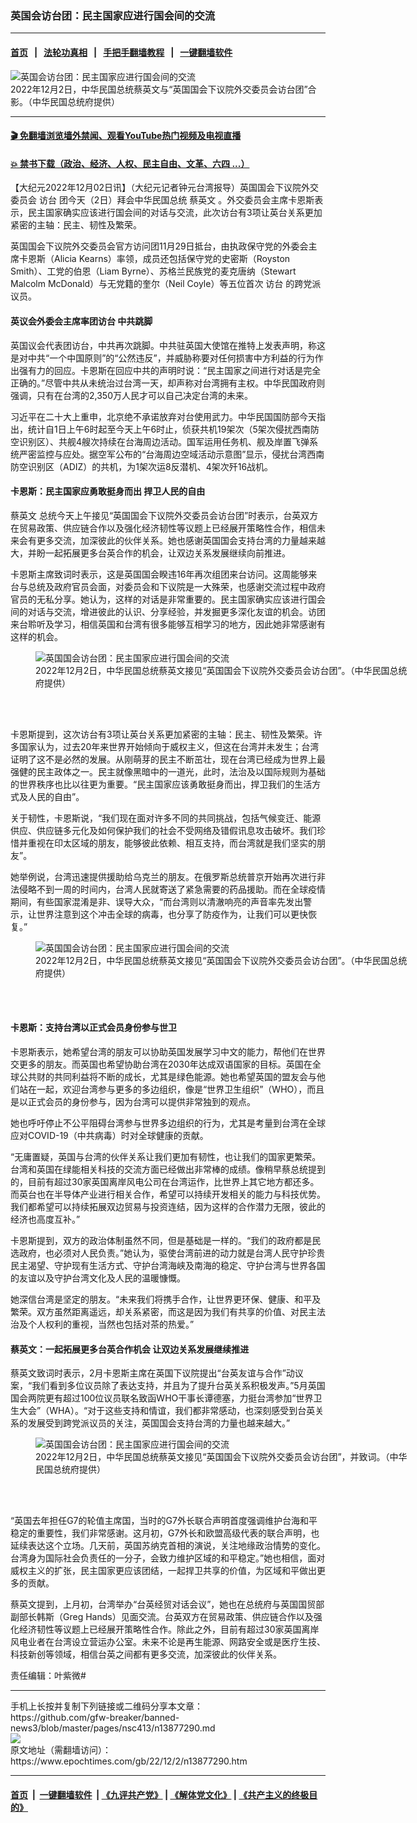 ### 英国会访台团：民主国家应进行国会间的交流
------------------------

#### [首页](https://github.com/gfw-breaker/banned-news3/blob/master/README.md) &nbsp;&nbsp;|&nbsp;&nbsp; [法轮功真相](https://github.com/begood0513/basic/blob/master/README.md)  &nbsp;&nbsp;|&nbsp;&nbsp; [手把手翻墙教程](https://github.com/gfw-breaker/guides/wiki)  &nbsp;&nbsp;|&nbsp;&nbsp; [一键翻墙软件](https://github.com/gfw-breaker/nogfw/blob/master/README.md)  



<div><img alt="英国会访台团：民主国家应进行国会间的交流" class="attachment-djy_600_400 size-djy_600_400 wp-post-image" src="https://i.epochtimes.com/assets/uploads/2022/12/id13877372-2212020424232378-600x400.jpg"/>
<div class="caption">
 2022年12月2日，中华民国总统蔡英文与“英国国会下议院外交委员会访台团”合影。（中华民国总统府提供）
</div></div><hr/>

#### [ 🎬  免翻墙浏览墙外禁闻、观看YouTube热门视频及电视直播](https://github.com/gfw-breaker/HelloWorld)

#### [ 💥  禁书下载（政治、经济、人权、民主自由、文革、六四 ...）](https://github.com/gfw-breaker/books/blob/master/README.md)

<div><p>
 【大纪元2022年12月02日讯】（大纪元记者钟元台湾报导）英国国会下议院外交委员会
 <ok href="https://www.epochtimes.com/gb/tag/%E8%AE%BF%E5%8F%B0.html">
  访台
 </ok>
 团今天（2日）拜会中华民国总统
 <ok href="https://www.epochtimes.com/gb/tag/%E8%94%A1%E8%8B%B1%E6%96%87.html">
  蔡英文
 </ok>
 。外交委员会主席卡恩斯表示，民主国家确实应该进行国会间的对话与交流，此次访台有3项让英台关系更加紧密的主轴：民主、韧性及繁荣。
</p>
<p>
 英国国会下议院外交委员会官方访问团11月29日抵台，由执政保守党的外委会主席卡恩斯（Alicia Kearns）率领，成员还包括保守党的史密斯（Royston Smith）、工党的伯恩（Liam Byrne）、苏格兰民族党的麦克唐纳（Stewart Malcolm McDonald）与无党籍的奎尔（Neil Coyle）等五位首次
 <ok href="https://www.epochtimes.com/gb/tag/%E8%AE%BF%E5%8F%B0.html">
  访台
 </ok>
 的跨党派议员。
</p>
<h4>
 英议会外委会主席率团访台 中共跳脚
</h4>
<p>
 英国议会代表团访台，中共再次跳脚。中共驻英国大使馆在推特上发表声明，称这是对中共“一个中国原则”的“公然违反”，并威胁称要对任何损害中方利益的行为作出强有力的回应。卡恩斯在回应中共的声明时说：“民主国家之间进行对话是完全正确的。”尽管中共从未统治过台湾一天，却声称对台湾拥有主权。中华民国政府则强调，只有在台湾的2,350万人民才可以自己决定台湾的未来。
</p>
<p>
 习近平在二十大上重申，北京绝不承诺放弃对台使用武力。中华民国国防部今天指出，统计自1日上午6时起至今天上午6时止，侦获共机19架次（5架次侵扰西南防空识别区）、共舰4艘次持续在台海周边活动。国军运用任务机、舰及岸置飞弹系统严密监控与应处。据空军公布的“台海周边空域活动示意图”显示，侵扰台湾西南防空识别区（ADIZ）的共机，为1架次运8反潜机、4架次歼16战机。
</p>
<h4>
 卡恩斯：民主国家应勇敢挺身而出 捍卫人民的自由
</h4>
<p>
 <ok href="https://www.epochtimes.com/gb/tag/%E8%94%A1%E8%8B%B1%E6%96%87.html">
  蔡英文
 </ok>
 总统今天上午接见“英国国会下议院外交委员会访台团”时表示，台英双方在贸易政策、供应链合作以及强化经济韧性等议题上已经展开策略性合作，相信未来会有更多交流，加深彼此的伙伴关系。她也感谢英国国会支持台湾的力量越来越大，并盼一起拓展更多台英合作的机会，让双边关系发展继续向前推进。
</p>
<p>
 卡恩斯主席致词时表示，这是英国国会睽违16年再次组团来台访问。这周能够来台与总统及政府官员会面，对委员会和下议院是一大殊荣，也感谢交流过程中政府官员的无私分享。她认为，这样的对话是非常重要的。民主国家确实应该进行国会间的对话与交流，增进彼此的认识、分享经验，并发掘更多深化友谊的机会。访团来台聆听及学习，相信英国和台湾有很多能够互相学习的地方，因此她非常感谢有这样的机会。
</p>
<figure aria-describedby="caption-attachment-13877373" class="wp-caption aligncenter" id="attachment_13877373" style="width: 600px">
 <ok href="https://i.epochtimes.com/assets/uploads/2022/12/id13877373-2212020426462378.jpg" target="_blank">
  <img alt="英国国会访台团：民主国家应进行国会间的交流" class="size-large wp-image-13877373" src="https://i.epochtimes.com/assets/uploads/2022/12/id13877373-2212020426462378-600x400.jpg" title="英国国会访台团：民主国家应进行国会间的交流"/>
 </ok>
 <br/><figcaption class="wp-caption-text" id="caption-attachment-13877373">
  2022年12月2日，中华民国总统蔡英文接见“英国国会下议院外交委员会访台团”。（中华民国总统府提供）
 </figcaption><br/>
</figure><br/>
<p>
 卡恩斯提到，这次访台有3项让英台关系更加紧密的主轴：民主、韧性及繁荣。许多国家认为，过去20年来世界开始倾向于威权主义，但这在台湾并未发生；台湾证明了这不是必然的发展。从刚萌芽的民主不断茁壮，现在台湾已经成为世界上最强健的民主政体之一。民主就像黑暗中的一道光，此时，法治及以国际规则为基础的世界秩序也比以往更为重要。“民主国家应该勇敢挺身而出，捍卫我们的生活方式及人民的自由”。
</p>
<p>
 关于韧性，卡恩斯说，“我们现在面对许多不同的共同挑战，包括气候变迁、能源供应、供应链多元化及如何保护我们的社会不受网络及错假讯息攻击破坏。我们珍惜并重视在印太区域的朋友，能够彼此依赖、相互支持，而台湾就是我们坚实的朋友”。
</p>
<p>
 她举例说，台湾迅速提供援助给乌克兰的朋友。在俄罗斯总统普京开始再次进行非法侵略不到一周的时间内，台湾人民就寄送了紧急需要的药品援助。而在全球疫情期间，有些国家混淆是非、误导大众，“而台湾则以清澈响亮的声音率先发出警示，让世界注意到这个冲击全球的病毒，也分享了防疫作为，让我们可以更快恢复。”
</p>
<figure aria-describedby="caption-attachment-13877374" class="wp-caption aligncenter" id="attachment_13877374" style="width: 600px">
 <ok href="https://i.epochtimes.com/assets/uploads/2022/12/id13877374-2212020424202378.jpg" target="_blank">
  <img alt="英国国会访台团：民主国家应进行国会间的交流" class="size-large wp-image-13877374" src="https://i.epochtimes.com/assets/uploads/2022/12/id13877374-2212020424202378-600x400.jpg" title="英国国会访台团：民主国家应进行国会间的交流"/>
 </ok>
 <br/><figcaption class="wp-caption-text" id="caption-attachment-13877374">
  2022年12月2日，中华民国总统蔡英文接见“英国国会下议院外交委员会访台团”。（中华民国总统府提供）
 </figcaption><br/>
</figure><br/>
<h4>
 卡恩斯：支持台湾以正式会员身份参与世卫
</h4>
<p>
 卡恩斯表示，她希望台湾的朋友可以协助英国发展学习中文的能力，帮他们在世界交更多的朋友。而英国也希望协助台湾在2030年达成双语国家的目标。英国在全球公共财的共同利益将不断的成长，尤其是绿色能源。她也希望英国的盟友会与他们站在一起，欢迎台湾参与更多的多边组织，像是“世界卫生组织”（WHO），而且是以正式会员的身份参与，因为台湾可以提供非常独到的观点。
</p>
<p>
 她也呼吁停止不公平阻碍台湾参与世界多边组织的行为，尤其是考量到台湾在全球应对COVID-19（中共病毒）时对全球健康的贡献。
</p>
<p>
 “无庸置疑，英国与台湾的伙伴关系让我们更加有韧性，也让我们的国家更繁荣。台湾和英国在绿能相关科技的交流方面已经做出非常棒的成绩。像稍早蔡总统提到的，目前有超过30家英国离岸风电公司在台湾运作，比世界上其它地方都还多。而英台也在半导体产业进行相关合作，希望可以持续开发相关的能力与科技优势。我们都希望可以持续拓展双边贸易与投资连结，因为这样的合作潜力无限，彼此的经济也高度互补。”
</p>
<p>
 卡恩斯提到，双方的政治体制虽然不同，但是基础是一样的。“我们的政府都是民选政府，也必须对人民负责。”她认为，驱使台湾前进的动力就是台湾人民守护珍贵民主渴望、守护现有生活方式、守护台湾海峡及南海的稳定、守护台湾与世界各国的友谊以及守护台湾文化及人民的温暖慷慨。
</p>
<p>
 她深信台湾是坚定的朋友。“未来我们将携手合作，让世界更环保、健康、和平及繁荣。双方虽然距离遥远，却关系紧密，而这是因为我们有共享的价值、对民主法治及个人权利的重视，当然也包括对茶的热爱。”
</p>
<h4>
 蔡英文：一起拓展更多台英合作机会 让双边关系发展继续推进
</h4>
<p>
 蔡英文致词时表示，2月卡恩斯主席在英国下议院提出“台英友谊与合作”动议案，“我们看到多位议员除了表达支持，并且为了提升台英关系积极发声。”5月英国国会两院更有超过100位议员联名致函WHO干事长谭德塞，力挺台湾参加“世界卫生大会”（WHA）。“对于这些支持和情谊，我们都非常感动，也深刻感受到台英关系的发展受到跨党派议员的关注，英国国会支持台湾的力量也越来越大。”
</p>
<figure aria-describedby="caption-attachment-13877392" class="wp-caption aligncenter" id="attachment_13877392" style="width: 600px">
 <ok href="https://i.epochtimes.com/assets/uploads/2022/12/id13877392-2212020424252378.jpg" target="_blank">
  <img alt="英国国会访台团：民主国家应进行国会间的交流" class="size-large wp-image-13877392" src="https://i.epochtimes.com/assets/uploads/2022/12/id13877392-2212020424252378-600x400.jpg" title="英国国会访台团：民主国家应进行国会间的交流"/>
 </ok>
 <br/><figcaption class="wp-caption-text" id="caption-attachment-13877392">
  2022年12月2日，中华民国总统蔡英文接见“英国国会下议院外交委员会访台团”，并致词。（中华民国总统府提供）
 </figcaption><br/>
</figure><br/>
<p>
 “英国去年担任G7的轮值主席国，当时的G7外长联合声明首度强调维护台海和平稳定的重要性，我们非常感谢。这月初，G7外长和欧盟高级代表的联合声明，也延续表达这个立场。几天前，英国苏纳克首相的演说，关注地缘政治情势的变化。台湾身为国际社会负责任的一分子，会致力维护区域的和平稳定。”她也相信，面对威权主义的扩张，民主国家更应该团结，一起捍卫共享的价值，为区域和平做出更多的贡献。
</p>
<p>
 蔡英文提到，上月初，台湾举办“台英经贸对话会议”，她也在总统府与英国国贸部副部长韩斯（Greg Hands）见面交流。台英双方在贸易政策、供应链合作以及强化经济韧性等议题上已经展开策略性合作。除此之外，目前有超过30家英国离岸风电业者在台湾设立营运办公室。未来不论是再生能源、网路安全或是医疗生技、科技新创等领域，相信台英之间都有更多交流，加深彼此的伙伴关系。
</p>
<p>
 责任编辑：叶紫微#
</p>
</div>
<hr/>
手机上长按并复制下列链接或二维码分享本文章：<br/>
https://github.com/gfw-breaker/banned-news3/blob/master/pages/nsc413/n13877290.md <br/>
<a href='https://github.com/gfw-breaker/banned-news3/blob/master/pages/nsc413/n13877290.md'><img src='https://github.com/gfw-breaker/banned-news3/blob/master/pages/nsc413/n13877290.md.png'/></a> <br/>
原文地址（需翻墙访问）：https://www.epochtimes.com/gb/22/12/2/n13877290.htm


------------------------
#### [首页](https://github.com/gfw-breaker/banned-news3/blob/master/README.md) &nbsp;|&nbsp; [一键翻墙软件](https://github.com/gfw-breaker/nogfw/blob/master/README.md) &nbsp;| [《九评共产党》](https://github.com/gfw-breaker/9ping.md/blob/master/README.md#九评之一评共产党是什么) | [《解体党文化》](https://github.com/gfw-breaker/jtdwh.md/blob/master/README.md) | [《共产主义的终极目的》](https://github.com/gfw-breaker/gczydzjmd.md/blob/master/README.md)


<img src='http://gfw-breaker.win/banned-news3/pages/nsc413/n13877290.md' width='0px' height='0px'/>